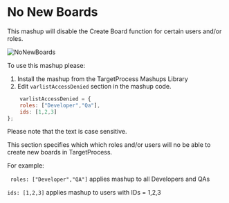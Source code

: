 No New Boards
==================

This mashup will disable the Create Board function for certain users and/or roles.

![NoNewBoards](https://github.com/TargetProcess/TP3MashupLibrary/raw/master/NoNewBoards/NoNewBoards.png)
 
To use this mashup please:

1. Install the mashup from the TargetProcess Mashups Library
2. Edit ```varlistAccessDenied``` section in the mashup code.

```javascript
    varlistAccessDenied = {
    roles: ["Developer","Qa"],
    ids: [1,2,3]
};
```
Please note that the text is case sensitive.

This section specifies which which roles and/or users will no be able to create new boards in TargetProcess.

For example: 

``` roles: ["Developer","QA"]``` applies mashup to all Developers and QAs

```ids: [1,2,3]``` applies mashup to users with IDs = 1,2,3

